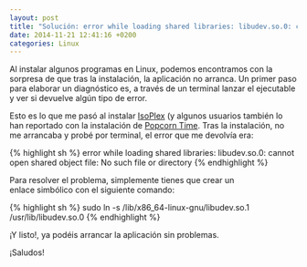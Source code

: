 ```yaml
---
layout: post
title: "Solución: error while loading shared libraries: libudev.so.0: cannot open shared object file:"
date: 2014-11-21 12:41:16 +0200
categories: Linux
---
```

Al instalar algunos programas en Linux, podemos encontramos con la sorpresa de que tras la instalación, la aplicación no arranca. Un primer paso para elaborar un diagnóstico es, a través de un terminal lanzar el ejecutable y ver si devuelve algún tipo de error.

Esto es lo que me pasó al instalar [IsoPlex](http://isoplex.isohunt.to/) (y algunos usuarios también lo han reportado con la instalación de [Popcorn Time](https://popcorntime.io/). Tras la instalación, no me arrancaba y probé por terminal, el error que me devolvía era:

{% highlight sh %}
error while loading shared libraries: libudev.so.0: cannot open shared object file: No such file or directory
{% endhighlight %}

Para resolver el problema, simplemente tienes que crear un enlace simbólico con el siguiente comando:

{% highlight sh %}
sudo ln -s /lib/x86_64-linux-gnu/libudev.so.1 /usr/lib/libudev.so.0
{% endhighlight %}

¡Y listo!, ya podéis arrancar la aplicación sin problemas.

¡Saludos!